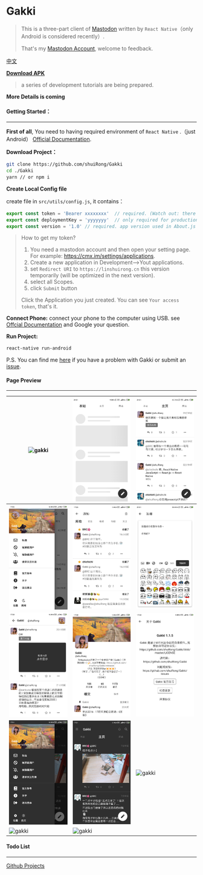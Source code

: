 # Gakki

> This is a three-part client of [Mastodon](https://joinmastodon.org/) written by `React Native`（only Android is considered recently）.
>
> That's my  [Mastodon Account](https://cmx.im/web/accounts/81232), welcome to feedback. 

[中文](./README.ZH.md)

**[Download APK](https://github.com/shuiRong/Gakki/releases)**

> a series of development tutorials are being prepared.

**More Details is coming**


#### Getting Started：

---

**First of all**, You need to having required environment of `React Native` .（just Android） [Official Documentation](https://facebook.github.io/react-native/docs/getting-started).

**Download Project：**

```bash
git clone https://github.com/shuiRong/Gakki
cd ./Gakki
yarn // or npm i
```

**Create Local Config file**

create file in `src/utils/config.js`, it contains：

```javascript
export const token = 'Bearer xxxxxxxx'  // required. (Watch out: there is a blank space.)
export const deploymentKey = 'yyyyyyy'  // only required for production. CodePush deployment key. For more detail, see https://github.com/Microsoft/react-native-code-push
export const version = '1.0' // required. app version used in About.js
```

> How to get my token?
>
> 1. You need a mastodon account and then open your setting page. For example: https://cmx.im/settings/applications.
> 2. Create a new application in Development-->Yout applications.
> 3. set `Redirect URI` to `https://linshuirong.cn` this version temporarily (will be optimized in the next version).
> 4. select all Scopes.
> 5. click `Submit` button
>
> Click the Application you just created. You can see `Your access token`, that's it.



**Connect Phone:** connect your phone to the computer using USB. see [Offcial Documentation](https://facebook.github.io/react-native/docs/running-on-device) and Google your question. 

**Run Project:**

```bash
react-native run-android
```

P.S. You can find me [here](https://cmx.im/web/accounts/81232) if you have a problem with Gakki or submit an [issue](https://github.com/shuiRong/Gakki/issues). 

#### Page Preview

---
| ![gakki](./preview/1.png) | ![gakki](./preview/2.png) |![gakki](./preview/3.png)  |
|-|-|-|
|  ![gakki](./preview/4.png)   |   ![gakki](./preview/5.png)   |   ![gakki](./preview/6.png)   |
|   ![gakki](./preview/7.png)   | ![gakki](./preview/8.png)     |   ![gakki](./preview/9.png)    |
|  ![gakki](./preview/10.png)    |  ![gakki](./preview/11.png)    |  ![gakki](./preview/12.png)    |
|![gakki](./preview/13.png) | ![gakki](./preview/14.png)| |




#### Todo List

---

[Github Projects](https://github.com/shuiRong/Gakki/projects/2)
